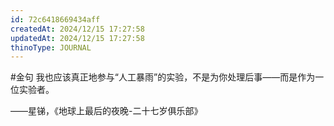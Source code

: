 ```yaml
---
id: 72c6418669434aff
createdAt: 2024/12/15 17:27:58
updatedAt: 2024/12/15 17:27:58
thinoType: JOURNAL
---
```

#金句 我也应该真正地参与“人工暴雨”的实验，不是为你处理后事——而是作为一位实验者。

——星锑，《地球上最后的夜晚-二十七岁俱乐部》